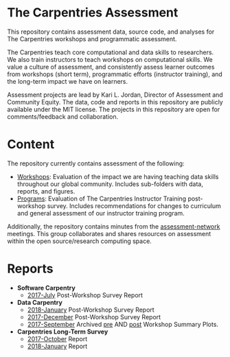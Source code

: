 # The Carpentries Assessment

This repository contains assessment data, source code, and analyses for The Carpentries workshops and programmatic assessment.

The Carpentries teach core computational and data skills to researchers. We also train instructors to teach workshops on computational skills. We value a culture of assessment, and consistently assess learner outcomes from workshops (short term),  programmatic efforts (instructor training), and the long-term impact we have on learners.

Assessment projects are lead by Kari L. Jordan, Director of Assessment and Community Equity. The data, code and reports in this repository are publicly available under the MIT license. The projects in this repository are open for comments/feedback and collaboration.

# Content
The repository currently contains assessment of the following:

+ [Workshops](https://github.com/carpentries/assessment/tree/master/learner-assessment): Evaluation of the impact we are having teaching data skills throughout our global community. Includes sub-folders with data, reports, and figures.
+ [Programs](https://github.com/carpentries/assessment/tree/master/programmatic-assessment): Evaluation of The Carpentries Instructor Training post-workshop survey. Includes recommendations for changes to curriculum and general assessment of our instructor training program.

Additionally, the repository contains minutes from the [assessment-network](https://github.com/carpentries/assessment/tree/master/assessment-network) meetings. This group collaborates and shares resources on assessment within the open source/research computing space. 

# Reports  
+ __Software Carpentry__ 
  + [2017-July](https://carpentries.github.io/assessment/learner-assessment/software-carpentry/postworkshop/2017-July/2017-July-post.html) Post-Workshop Survey Report  
+ __Data Carpentry__
  + [2018-January](https://carpentries.github.io/assessment/learner-assessment/data-carpentry/postworkshop/2018-January/report.html) Post-Workshop Survey Report  
  + [2017-December](https://carpentries.github.io/assessment/learner-assessment/data-carpentry/postworkshop/2017-December/report.html) Post-Workshop Survey Report  
  + [2017-September](https://carpentries.github.io/assessment/learner-assessment/data-carpentry/archived-analysis/2017-September-archived-analysis.html) Archived [pre](https://github.com/carpentries/assessment/blob/master/learner-assessment/surveys/dc_presurvey_archived.pdf) AND [post](https://github.com/carpentries/assessment/blob/master/learner-assessment/surveys/dc_postsurvey_archived.pdf) Workshop Summary Plots.
+ __Carpentries Long-Term Survey__
  + [2017-October](https://carpentries.github.io/assessment/learner-assessment/long-term-survey/2017-October/longtermreport_October2017.html) Report
  + [2018-January](https://carpentries.github.io/assessment/learner-assessment/long-term-survey/2018-January/2018_January_long_term_report.html) Report
